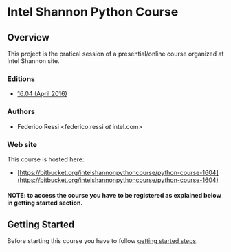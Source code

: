 # Intel Shannon Python Course

## Overview

This project is the pratical session of a presential/online course organized
at Intel Shannon site.

### Editions
- [16.04 (April 2016)](https://bitbucket.org/intelshannonpythoncourse/python-course-1604)

### Authors
- Federico Ressi <federico.ressi _at_ intel.com>

### Web site

This course is hosted here:
- [https://bitbucket.org/intelshannonpythoncourse/python-course-1604](https://bitbucket.org/intelshannonpythoncourse/python-course-1604)

#### NOTE: to access the course you have to be registered as explained below in getting started section.

## Getting Started

Before starting this course you have to follow
[getting started steps](docs/getting_started.md).

